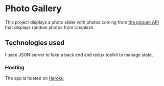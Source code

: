 # Photo Gallery

This project displays a photo slider with photos coming from [the picsum API](https://picsum.photos) that displays random photos from Unsplash.

## Technologies used

I used JSON server to fake a back end and redux toolkit to manage state. 

### Hosting

The app is hosted on [Heroku](https://pictures-photo-gallery.herokuapp.com/)

